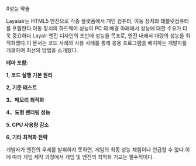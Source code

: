 #성능 약술



Layaiair는 HTML5 엔진으로 각종 플랫폼에서 개인 컴퓨터, 이동 장치와 태블릿컴퓨터를 포함한다.이동 장치의 하드웨어 성능이 PC 의 배경 아래에서 성능에 대한 수요가 더욱 중요하다.Layair 엔진 디자인의 초반에 성능을 목표로, 엔진 내에서 대량의 성능을 최적화했다.이 문서는 코드 사례와 사용 사례를 통해 응용 프로그램을 배치하는 개발자를 개괄하여 최선의 방법을 소개했다.


 



**테마 포함:**


 **1, 코드 실행 기본 원리**

**2, 기준 테스트**

**3、메모리 최적화**

**4、도형 렌더링 성능**

**5. CPU 사용량 감소**

**6, 기타 최적화 전략**

개발자가 엔진의 우세를 발휘하지 못하면, 게임의 최종 성능 체험이나 언급할 수 없다.이에 따라 게임 제작 과정에서 게임 및 엔진의 최적화 기교는 필수적이다.


 